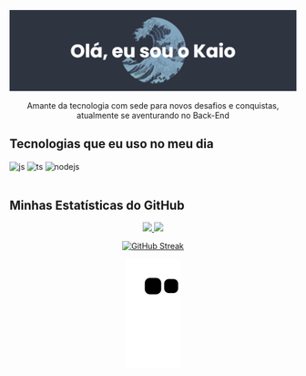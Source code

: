 [![MasterHead](https://github.com/Carnatie/Carnatie/blob/main/banner.png)](https://github.com/Carnatie) 
<div align="center">
 <p> Amante da tecnologia com sede para novos desafios e conquistas, atualmente se aventurando no Back-End </p>
</div>
 

## Tecnologias que eu uso no meu dia

<div style="display: inline_block">
  <img align="center" alt="js" src="https://img.shields.io/badge/JavaScript-F7DF1E?style=for-the-badge&logo=javascript&logoColor=black" />
  <img align="center" alt="ts" src="https://img.shields.io/badge/TypeScript-007ACC?style=for-the-badge&logo=typescript&logoColor=white" />
  <img align="center" alt="nodejs" src="https://img.shields.io/badge/Node.js-43853D?style=for-the-badge&logo=node.js&logoColor=white" />
</div><br/>

## Minhas Estatísticas do GitHub
<div align="center">
  <a href="https://github.com/Carnatie">
  <img src="https://github-readme-stats.vercel.app/api?username=Carnatie&show_icons=true"/>
  <img src="https://github-readme-stats.vercel.app/api/top-langs/?username=Carnatie&layout=compact"/>
   
  ![GitHub Streak](https://github-readme-streak-stats.herokuapp.com/?user=Carnatie)
   
  ![Snake animation](https://github.com/rafaballerini/rafaballerini/blob/output/github-contribution-grid-snake.svg) 
</div>
